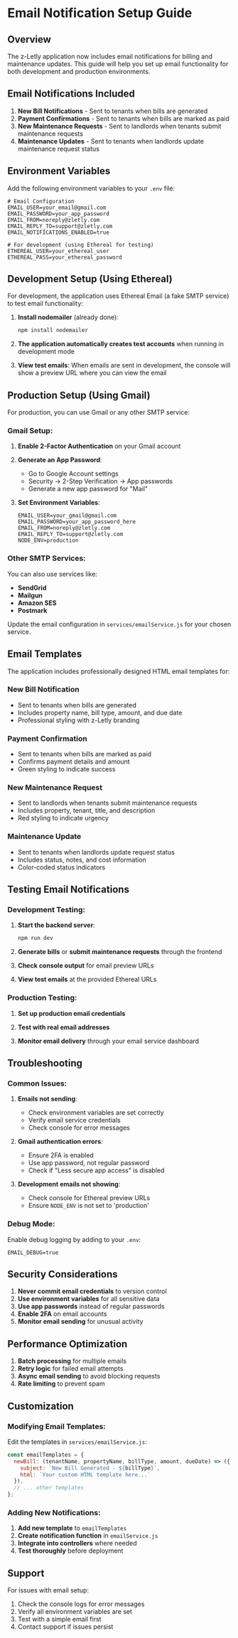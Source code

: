 # Email Notification Setup Guide

## Overview

The z-Letly application now includes email notifications for billing and maintenance updates. This guide will help you set up email functionality for both development and production environments.

## Email Notifications Included

1. **New Bill Notifications** - Sent to tenants when bills are generated
2. **Payment Confirmations** - Sent to tenants when bills are marked as paid
3. **New Maintenance Requests** - Sent to landlords when tenants submit maintenance requests
4. **Maintenance Updates** - Sent to tenants when landlords update maintenance request status

## Environment Variables

Add the following environment variables to your `.env` file:

```env
# Email Configuration
EMAIL_USER=your_email@gmail.com
EMAIL_PASSWORD=your_app_password
EMAIL_FROM=noreply@zletly.com
EMAIL_REPLY_TO=support@zletly.com
EMAIL_NOTIFICATIONS_ENABLED=true

# For development (using Ethereal for testing)
ETHEREAL_USER=your_ethereal_user
ETHEREAL_PASS=your_ethereal_password
```

## Development Setup (Using Ethereal)

For development, the application uses Ethereal Email (a fake SMTP service) to test email functionality:

1. **Install nodemailer** (already done):
   ```bash
   npm install nodemailer
   ```

2. **The application automatically creates test accounts** when running in development mode

3. **View test emails**: When emails are sent in development, the console will show a preview URL where you can view the email

## Production Setup (Using Gmail)

For production, you can use Gmail or any other SMTP service:

### Gmail Setup:

1. **Enable 2-Factor Authentication** on your Gmail account

2. **Generate an App Password**:
   - Go to Google Account settings
   - Security → 2-Step Verification → App passwords
   - Generate a new app password for "Mail"

3. **Set Environment Variables**:
   ```env
   EMAIL_USER=your_gmail@gmail.com
   EMAIL_PASSWORD=your_app_password_here
   EMAIL_FROM=noreply@zletly.com
   EMAIL_REPLY_TO=support@zletly.com
   NODE_ENV=production
   ```

### Other SMTP Services:

You can also use services like:
- **SendGrid**
- **Mailgun**
- **Amazon SES**
- **Postmark**

Update the email configuration in `services/emailService.js` for your chosen service.

## Email Templates

The application includes professionally designed HTML email templates for:

### New Bill Notification
- Sent to tenants when bills are generated
- Includes property name, bill type, amount, and due date
- Professional styling with z-Letly branding

### Payment Confirmation
- Sent to tenants when bills are marked as paid
- Confirms payment details and amount
- Green styling to indicate success

### New Maintenance Request
- Sent to landlords when tenants submit maintenance requests
- Includes property, tenant, title, and description
- Red styling to indicate urgency

### Maintenance Update
- Sent to tenants when landlords update request status
- Includes status, notes, and cost information
- Color-coded status indicators

## Testing Email Notifications

### Development Testing:

1. **Start the backend server**:
   ```bash
   npm run dev
   ```

2. **Generate bills** or **submit maintenance requests** through the frontend

3. **Check console output** for email preview URLs

4. **View test emails** at the provided Ethereal URLs

### Production Testing:

1. **Set up production email credentials**

2. **Test with real email addresses**

3. **Monitor email delivery** through your email service dashboard

## Troubleshooting

### Common Issues:

1. **Emails not sending**:
   - Check environment variables are set correctly
   - Verify email service credentials
   - Check console for error messages

2. **Gmail authentication errors**:
   - Ensure 2FA is enabled
   - Use app password, not regular password
   - Check if "Less secure app access" is disabled

3. **Development emails not showing**:
   - Check console for Ethereal preview URLs
   - Ensure `NODE_ENV` is not set to 'production'

### Debug Mode:

Enable debug logging by adding to your `.env`:
```env
EMAIL_DEBUG=true
```

## Security Considerations

1. **Never commit email credentials** to version control
2. **Use environment variables** for all sensitive data
3. **Use app passwords** instead of regular passwords
4. **Enable 2FA** on email accounts
5. **Monitor email sending** for unusual activity

## Performance Optimization

1. **Batch processing** for multiple emails
2. **Retry logic** for failed email attempts
3. **Async email sending** to avoid blocking requests
4. **Rate limiting** to prevent spam

## Customization

### Modifying Email Templates:

Edit the templates in `services/emailService.js`:

```javascript
const emailTemplates = {
  newBill: (tenantName, propertyName, billType, amount, dueDate) => ({
    subject: `New Bill Generated - ${billType}`,
    html: `Your custom HTML template here...`
  }),
  // ... other templates
};
```

### Adding New Notifications:

1. **Add new template** to `emailTemplates`
2. **Create notification function** in `emailService.js`
3. **Integrate into controllers** where needed
4. **Test thoroughly** before deployment

## Support

For issues with email setup:
1. Check the console logs for error messages
2. Verify all environment variables are set
3. Test with a simple email first
4. Contact support if issues persist 